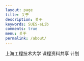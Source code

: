 ```yaml
---
layout: page
title: 关于
description: 关于
keywords: SUES-eLib
comments: true
menu: 关于
permalink: /about/
---
```


上海工程技术大学 课程资料共享 计划



